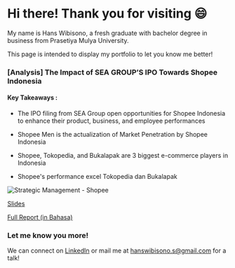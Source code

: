 # Hi there! Thank you for visiting :smile:

My name is Hans Wibisono, a fresh graduate with bachelor degree in business from Prasetiya Mulya University.

This page is intended to display my portfolio to let you know me better!

### [Analysis] The Impact of SEA GROUP’S IPO Towards Shopee Indonesia 
#### Key Takeaways :
* The IPO filing from SEA Group open opportunities for Shopee Indonesia to enhance their product, business, and employee performances

* Shopee Men is the actualization of Market Penetration by Shopee Indonesia 

* Shopee, Tokopedia, and Bukalapak are 3 biggest e-commerce players in Indonesia

* Shopee's performance excel Tokopedia dan Bukalapak

![Strategic Management - Shopee](https://user-images.githubusercontent.com/74061521/98436664-c055b300-210f-11eb-80a1-c3cea7879e3b.jpg)

[Slides](https://drive.google.com/file/d/1kLa41VSAOe1FPV0voDpLiyIx9iR2c_fh/view?usp=sharing)

[Full Report (in Bahasa)]()


### Let me know you more!
We can connect on [LinkedIn](https://www.linkedin.com/in/hans-wibisono/) or mail me at hanswibisono.s@gmail.com for a talk!
